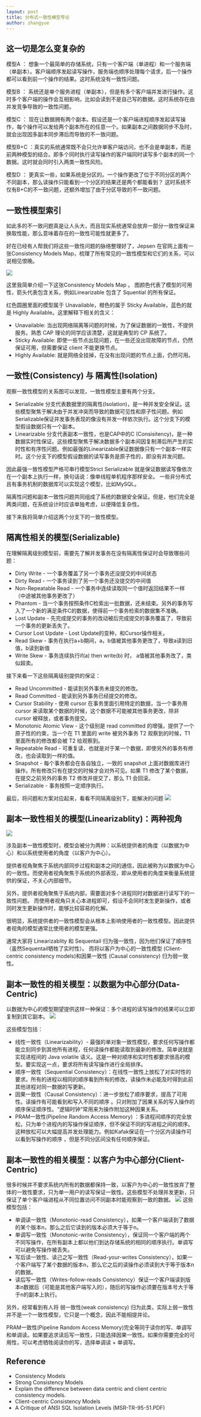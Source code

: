```yaml
---
layout: post
title: 分布式一致性模型导论
author: zhangyue
---
```


## 这一切是怎么变复杂的
模型A ： 想象一个最简单的存储系统，只有一个客户端（单进程）和一个服务端（单副本）。客户端顺序发起读写操作，服务端也顺序处理每个请求，后一个操作都可以看到前一个操作的结果。这时系统没有一致性问题。

模型B ： 系统还是单个服务进程（单副本），但是有多个客户端并发进行操作。这时多个客户端的操作会互相影响，比如会读到不是自己写的数据。这时系统存在由并发竞争导致的一致性问题。

模型C ： 现在让数据拥有两个副本。假设还是一个客户端进程顺序发起读写操作，每个操作可以发给两个副本所在的任意一个。如果副本之间数据同步不及时，就会出现因多副本同步滞后而导致的不一致问题。

模型B+C ：真实的系统通常既不会只允许单客户端访问，也不会是单副本，而是前两种模型的结合。即多个同时执行读写操作的客户端同时读写多个副本的同一个数据。这时就会同时引入两类一致性风险。

模型D ： 更真实一些，如果系统是分区的。一个操作更改了位于不同分区的两个不同副本，那么读操作只能看到一个分区的结果还是两个都能看到？ 这时系统不仅有B+C的不一致问题，还额外增加了由于分区导致的不一致问题。

## 一致性模型索引
如此多的不一致问题真是让人头大，而且现实系统通常会放弃一部分一致性保证来换取性能，那么意味着存在的一致性可能性就更多了。

好在已经有人帮我们将这些一致性问题的脉络整理好了，Jepsen 在官网上面有一张Consistency Models Map，梳理了所有常见的一致性模型和它们的关系，可以说相见恨晚。

![](/assets/img/blog/2018-05-17-consistency-model1.png)

这里我简单介绍一下这张Consistency Models Map 。 图颜色代表了模型的可用性，箭头代表包含关系，例如Linearizable 包含了 Squential 的所有保证。

红色圆圈里面的模型属于 Unavailable，橙色的属于 Sticky Available，蓝色的就是 Highly Available。这里解释下相关的含义：

* Unavailable: 当出现网络隔离等问题的时候，为了保证数据的一致性，不提供服务。熟悉 CAP 理论的同学应该清楚，这就是典型的 CP 系统了。
* Sticky Available: 即使一些节点出现问题，在一些还没出现故障的节点，仍然保证可用，但需要保证 client 不能更换节点。
* Highly Available: 就是网络全挂掉，在没有出现问题的节点上面，仍然可用。

## 一致性(Consistency) 与 隔离性(Isolation)  

观察一致性模型的关系图可以发现，一致性模型主要有两个分支。

* Serializable 分支代表数据里的隔离性(Isolation)，是一种并发安全保证。这些模型聚焦于解决由于并发冲突而导致的数据可见性和原子性问题。例如Serializable保证并发事务表现的像没有并发一样依次执行。这个分支下的模型假设数据只有一个副本。 
* Linearizable 分支代表副本一致性，也是CAP中的C (Consisitency)，是一种数据实时性保证。这些模型聚焦于解决数据多个副本间因复制滞后所产生的实时性和有序性问题。例如最强的Linearizable保证数据像只有一个副本一样实时。这个分支下的模型假设数据的读写事务是原子性的，即没有并发问题。


因此最强一致性模型严格可串行模型Strict Serializable 就是保证数据读写像依次在一个副本上执行一样，换句话说：像单线程单机程序那样安全。 一些非分布式且有事务机制的数据库可以实现这个模型，比如MySQL。

隔离性问题和副本一致性问题共同组成了系统的数据安全保证。但是，他们完全是两类问题，在系统设计时应该单独考虑，以便降低复杂性。

接下来我将简单介绍这两个分支下的一致性模型。

## 隔离性相关的模型(Serializable)

在理解隔离级别模型前，需要先了解并发事务在没有隔离性保证时会导致哪些问题：

* Dirty Write - 一个事务覆盖了另一个事务还没提交的中间状态
* Dirty Read - 一个事务读到了另一个事务还没提交的中间值
* Non-Repeatable Read - 一个事务中连续读取同一个值时返回结果不一样（中途被其他事务更改了）
* Phantom - 当一个事务按照条件C检索出一批数据，还未结束。另外的事务写入了一个新的满足条件C的数据，使得前一个事务检索的数据集不准确。
* Lost Update - 先完成提交的事务的改动被后完成提交的事务覆盖了，导致前一个事务的更新丢失了。
* Cursor Lost Update - Lost Update的变种，和Cursor操作相关。
* Read Skew - 事务在执行a+b期间，a，b值被其他事务更改了，导致a读到旧值，b读到新值
* Write Skew - 事务连续执行if(a) then write(b) 时， a值被其他事务改了，类似超卖。


接下来看一下这些隔离级别提供的保证：

* Read Uncommitted - 能读到另外事务未提交的修改。
* Read Committed - 能读到另外事务已经提交的修改。
* Cursor Stability - 使用 cursor 在事务里面引用特定的数据，当一个事务用 cursor 来读取某个数据的时候，这个数据不可能被其他事务更改，除非 cursor 被释放，或者事务提交。
* Monotonic Atomic View - 这个级别是 read committed 的增强，提供了一个原子性的约束，当一个在 T1 里面的 write 被另外事务 T2 观察到的时候，T1 里面所有的修改都会被 T2 给观察到。
* Repeatable Read - 可重复读，也就是对于某一个数据，即使另外的事务有修改，也会读取到一样的值。
* Snapshot - 每个事务都会在各自独立，一致的 snapshot 上面对数据库进行操作。所有修改只有在提交的时候才会对外可见。如果 T1 修改了某个数据，在提交之前另外的事务 T2 修改并提交了，那么 T1 会回滚。
* Serializable - 事务按照一定顺序执行。

最后，将问题和方案对应起来，看看不同隔离级别下，能解决的问题
![](/assets/img/blog/2018-05-17-consistency-model2.png)

## 副本一致性相关的模型(Linearizablity)：两种视角
![](/assets/img/blog/2018-05-17-consistency-model3.png)

涉及副本一致性模型时，模型会被分为两种：以系统提供者的角度（以数据为中心）和以系统使用者的角度（以客户为中心）。

提供者视角聚焦于系统内部同步过程和副本之间的通信，因此被称为以数据为中心的一致性。而使用者视角聚焦于系统的外部表现，即从使用者的角度来衡量系统提供的保证，不关心内部细节。

另外，提供者视角聚焦于系统内部，需要面对多个进程同时对数据进行读写下的一致性问题。 而使用者视角只关心本进程即可，假设不会同时发生更新操作，或者同时发生更新操作时，能够比较容易的化解。

很明显，系统提供者的一致性模型会从根本上影响使用者的一致性模型。因此提供者视角的模型通常比使用者的模型更强。

通常大家将 Linearizablity 和 Sequentail 归为强一致性，因为他们保证了顺序性（虽然Sequentail牺牲了实时性）。 而将以客户为中心的一致性模型 (Client-centric consistency models)和因果一致性 (Causal consistency) 归为弱一致性。


## 副本一致性的相关模型：以数据为中心部分(Data-Centric)
以数据为中心的模型期望提供这样一种保证：多个进程的读写操作的结果可以立即复制到其它副本。
![](/assets/img/blog/2018-05-17-consistency-model4.png)

这些模型包括：
* 线性一致性（Linearizability）- 最强的单对象一致性模型，要求任何写操作都能立刻同步到其他所有进程，任何读操作都能读取到最新的修改。简单说就是实现进程间的 Java volatile 语义。这是一种对顺序和实时性都要求很高的模型。要实现这一点，要求将所有读写操作进行全局排序。
* 顺序一致性（Sequential Consistency）：在线性一致性上放松了对实时性的要求。所有的进程以相同的顺序看到所有的修改，读操作未必能及时得到此前其他进程对同一数据的写更新。
* 因果一致性（Causal Consistency）：进一步放松了顺序要求，提高了可用性。读操作有可能看到和写入不同的顺序 。只对附加了因果关系的写入操作的顺序保证顺序性。“逻辑时钟”常用来为操作附加这种因果关系。
* PRAM一致性(Pipeline Random Access Memory) ：多进程间顺序的完全放松，只为单个进程内的写操作保证顺序，但不保证不同的写进程之间的顺序。这种放松可以大幅提高并发处理能力。例如Kafak保证在一个分区内读操作可以看到写操作的顺序 ，但是不同分区间没有任何顺序保证。

## 副本一致性的相关模型：以客户为中心部分(Client-Centric)
很多时候并不要求系统内所有的数据都保持一致，以客户为中心的一致性放弃了整体的一致性要求，只为单一用户的读写保证一致性。这些模型不处理并发更新，只保证了单个客户端进程从不同位置访问不同副本时能观察到一致的数据。
![](/assets/img/blog/2018-05-17-consistency-model5.png)
这些模型包括：
* 单调读一致性（Monotonic-read Consistency），如果一个客户端读到了数据的某个版本n，那么之后它读到的版本必须大于等于n。
* 单调写一致性（Monotonic-write Consistency），保证同一个客户端的两个不同写操作，在所有副本上都以他们到达存储系统的相同的顺序执行。单调写可以避免写操作被丢失。
* 写后读一致性、读己之写一致性（Read-your-writes Consistency），如果一个客户端写了某个数据的版本n，那么它之后的读操作必须读到大于等于版本n的数据。
* 读后写一致性（Writes-follow-reads Consistency）保证一个客户端读到版本n数据后（可能是其他客户端写入的），随后的写操作必须要在版本号大于等于n的副本上执行。

另外，经常看到有人将 弱一致性(weak consistency) 归为此类，实际上弱一致性并不是一个一致性模型，它只是一个概念，因此不能相提并论。

PRAM一致性(Pipeline Random Access Memory)完全等同于读你的写、单调写和单调读。如果要追求读后写一致性，只能选择因果一致性。如果你需要完全的可用性，可以考虑牺牲阅读你的写，选择单调读 + 单调写。


## Reference 

* Consistency Models
* Strong Consistency Models
* Explain the difference between data centric and client centric consistency models. 
* Client-centric Consistency Models
* A Critique of ANSI SQL Isolation Levels (MSR-TR-95-51.PDF)
